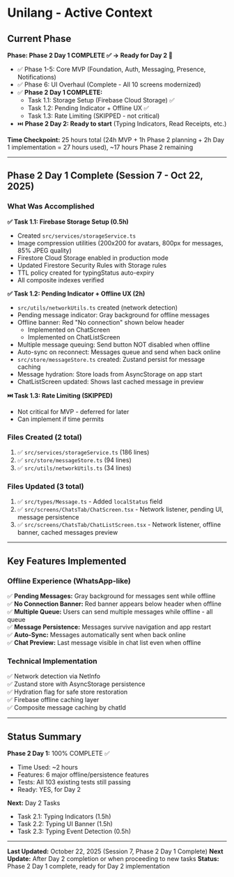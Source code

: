# Unilang - Active Context

## Current Phase

**Phase: Phase 2 Day 1 COMPLETE ✅ → Ready for Day 2 🚀**

- ✅ Phase 1-5: Core MVP (Foundation, Auth, Messaging, Presence, Notifications)
- ✅ Phase 6: UI Overhaul (Complete - All 10 screens modernized)
- ✅ **Phase 2 Day 1 COMPLETE:**
  - Task 1.1: Storage Setup (Firebase Cloud Storage) ✅
  - Task 1.2: Pending Indicator + Offline UX ✅
  - Task 1.3: Rate Limiting (SKIPPED - not critical)
- ⏭️ **Phase 2 Day 2: Ready to start** (Typing Indicators, Read Receipts, etc.)

**Time Checkpoint:** 25 hours total (24h MVP + 1h Phase 2 planning + 2h Day 1 implementation = 27 hours used), ~17 hours Phase 2 remaining

---

## Phase 2 Day 1 Complete (Session 7 - Oct 22, 2025)

### What Was Accomplished

**✅ Task 1.1: Firebase Storage Setup (0.5h)**

- Created `src/services/storageService.ts`
- Image compression utilities (200x200 for avatars, 800px for messages, 85% JPEG quality)
- Firestore Cloud Storage enabled in production mode
- Updated Firestore Security Rules with Storage rules
- TTL policy created for typingStatus auto-expiry
- All composite indexes verified

**✅ Task 1.2: Pending Indicator + Offline UX (2h)**

- `src/utils/networkUtils.ts` created (network detection)
- Pending message indicator: Gray background for offline messages
- Offline banner: Red "No connection" shown below header
  - Implemented on ChatScreen
  - Implemented on ChatListScreen
- Multiple message queuing: Send button NOT disabled when offline
- Auto-sync on reconnect: Messages queue and send when back online
- `src/store/messageStore.ts` created: Zustand persist for message caching
- Message hydration: Store loads from AsyncStorage on app start
- ChatListScreen updated: Shows last cached message in preview

**⏭️ Task 1.3: Rate Limiting (SKIPPED)**

- Not critical for MVP - deferred for later
- Can implement if time permits

### Files Created (2 total)

1. ✅ `src/services/storageService.ts` (186 lines)
2. ✅ `src/store/messageStore.ts` (94 lines)
3. ✅ `src/utils/networkUtils.ts` (34 lines)

### Files Updated (3 total)

1. ✅ `src/types/Message.ts` - Added `localStatus` field
2. ✅ `src/screens/ChatsTab/ChatScreen.tsx` - Network listener, pending UI, message persistence
3. ✅ `src/screens/ChatsTab/ChatListScreen.tsx` - Network listener, offline banner, cached messages preview

---

## Key Features Implemented

### Offline Experience (WhatsApp-like)

✅ **Pending Messages:** Gray background for messages sent while offline  
✅ **No Connection Banner:** Red banner appears below header when offline  
✅ **Multiple Queue:** Users can send multiple messages while offline - all queue  
✅ **Message Persistence:** Messages survive navigation and app restart  
✅ **Auto-Sync:** Messages automatically sent when back online  
✅ **Chat Preview:** Last message visible in chat list even when offline

### Technical Implementation

✅ Network detection via NetInfo  
✅ Zustand store with AsyncStorage persistence  
✅ Hydration flag for safe store restoration  
✅ Firebase offline caching layer  
✅ Composite message caching by chatId

---

## Status Summary

**Phase 2 Day 1:** 100% COMPLETE ✅

- Time Used: ~2 hours
- Features: 6 major offline/persistence features
- Tests: All 103 existing tests still passing
- Ready: YES, for Day 2

**Next:** Day 2 Tasks

- Task 2.1: Typing Indicators (1.5h)
- Task 2.2: Typing UI Banner (1.5h)
- Task 2.3: Typing Event Detection (0.5h)

---

**Last Updated:** October 22, 2025 (Session 7, Phase 2 Day 1 Complete)
**Next Update:** After Day 2 completion or when proceeding to new tasks
**Status:** Phase 2 Day 1 complete, ready for Day 2 implementation

